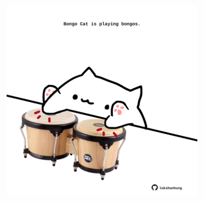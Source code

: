 <!-- built at 05/01/2023, 23:01:10 UTC -->
<p align="center">
  <img width="500" height="500" src="./ReadmeImage.svg">
</p>
